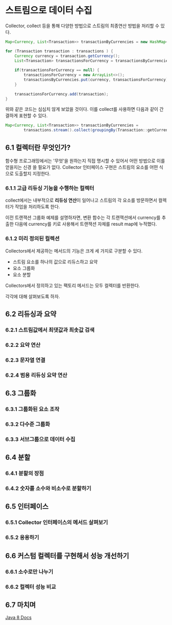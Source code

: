 # 스트림으로 데이터 수집

Collector, collect 등을 통해 다양한 방법으로 스트림의 최종연산 방법을 처리할 수 있다.

```java
Map<Currency, List<Transaction>> transactionByCurrencies = new HashMap<>();

for (Transaction transaction : transactions ) {
    Currency currency = transaction.getCurrency();
    List<Transaction> transactionsForCurrency = transactionsByCurrencies.get(currency);
    
    if(transactionsForCurrency == null) {
        transactionsForCurrency = new ArrayList<>();
        transactionsByCurrencies.put(currency, transactionsForCurrency);
    }
    
    transactionsForCurrency.add(transaction);
}
```

위와 같은 코드는 심심치 않게 보았을 것이다. 이를 collect를 사용하면 다음과 같이 간결하게 표현할 수 있다.

```java
Map<Currency, List<Transaction>> transactionByCurrencies = 
        transactions.stream().collect(groupingBy(Transaction::getCurrency));
```

## 6.1 컬렉터란 무엇인가?

함수형 프로그래밍에서는 '무엇'을 원하는지 직접 명시할 수 있어서 어떤 방법으로 이를 얻을지는 신경 쓸 필요가 없다. 
Collector 인터페이스 구현은 스트림의 요소를 어떤 식으로 도출할지 지정한다.

### 6.1.1 고급 리듀싱 기능을 수행하는 컬렉터

collect에서는 내부적으로 **리듀싱 연산**이 일어나고 스트림의 각 요소를 방문하면서 컬렉터가 작업을 처리하도록 한다.

이전 트랜잭션 그룹화 예제를 설명하자면, 변환 함수는 각 트랜잭션에서 currency를 추출한 다음에 currency를 키로 사용해서 트랜잭션 자체를 result map에 누적했다.

### 6.1.2 미리 정의된 컬렉션

Collectors에서 제공하는 메서드의 기능은 크게 세 가지로 구분할 수 있다.

- 스트림 요소를 하나의 값으로 리듀스하고 요약
- 요소 그룹화
- 요소 분할

Collectors에서 정의하고 있는 팩토리 메서드는 모두 컬렉터를 반환한다.

각각에 대해 살펴보도록 하자.

## 6.2 리듀싱과 요약

### 6.2.1 스트림값에서 최댓값과 최솟값 검색

### 6.2.2 요약 연산

### 6.2.3 문자열 연결

### 6.2.4 범용 리듀싱 요약 연산

## 6.3 그룹화

### 6.3.1 그룹화된 요소 조작

### 6.3.2 다수준 그룹화

### 6.3.3 서브그룹으로 데이터 수집

## 6.4 분할

### 6.4.1 분할의 장점

### 6.4.2 숫자를 소수와 비소수로 분할하기

## 6.5 인터페이스

### 6.5.1 Collector 인터페이스의 메서드 살펴보기

### 6.5.2 응용하기

## 6.6 커스텀 컬렉터를 구현해서 성능 개선하기

### 6.6.1 소수로만 나누기

### 6.6.2 컬렉터 성능 비교

## 6.7 마치며


[Java 8 Docs](https://docs.oracle.com/javase/8/docs/api/java/util/stream/Collectors.html)



